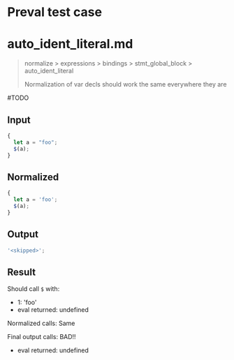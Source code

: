 # Preval test case

# auto_ident_literal.md

> normalize > expressions > bindings > stmt_global_block > auto_ident_literal
>
> Normalization of var decls should work the same everywhere they are

#TODO

## Input

`````js filename=intro
{
  let a = "foo";
  $(a);
}
`````

## Normalized

`````js filename=intro
{
  let a = 'foo';
  $(a);
}
`````

## Output

`````js filename=intro
'<skipped>';
`````

## Result

Should call `$` with:
 - 1: 'foo'
 - eval returned: undefined

Normalized calls: Same

Final output calls: BAD!!
 - eval returned: undefined
